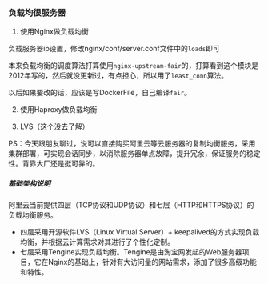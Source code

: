### 负载均很服务器

1. 使用Nginx做负载均衡

负载服务器ip设置，修改nginx/conf/server.conf文件中的`loads`即可

本来负载均衡的调度算法打算使用`nginx-upstream-fair`的，打算看到这个模块是2012年写的，然后就没更新过，有点担心，所以用了`least_conn`算法。

以后如果要改的话，应该是写DockerFile，自己编译`fair`。

2. 使用Haproxy做负载均衡


3. LVS（这个没去了解）


PS：今天跟朋友聊过，说可以直接购买阿里云等云服务器的复制均衡服务，采用集群部署，可实现会话同步，以消除服务器单点故障，提升冗余，保证服务的稳定性。背靠大厂还是挺可靠的。
##### 基础架构说明
阿里云当前提供四层（TCP协议和UDP协议）和七层（HTTP和HTTPS协议）的负载均衡服务。

- 四层采用开源软件LVS（Linux Virtual Server）+ keepalived的方式实现负载均衡，并根据云计算需求对其进行了个性化定制。
- 七层采用Tengine实现负载均衡。Tengine是由淘宝网发起的Web服务器项目，它在Nginx的基础上，针对有大访问量的网站需求，添加了很多高级功能和特性。
